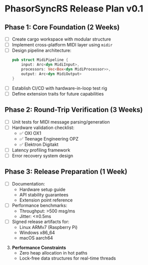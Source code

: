 # PhasorSyncRS Release Plan v0.1

## Phase 1: Core Foundation (2 Weeks)
- [ ] Create cargo workspace with modular structure
- [ ] Implement cross-platform MIDI layer using `midir`
- [ ] Design pipeline architecture:
  ```rust
  pub struct MidiPipeline {
      input: Arc<dyn MidiInput>,
      processors: Vec<Box<dyn MidiProcessor>>,
      output: Arc<dyn MidiOutput>
  }
  ```
- [ ] Establish CI/CD with hardware-in-loop test rig
- [ ] Define extension traits for future capabilities

## Phase 2: Round-Trip Verification (3 Weeks)
- [ ] Unit tests for MIDI message parsing/generation
- [ ] Hardware validation checklist:
  - ✅ OXI OX1
  - ✅ Teenage Engineering OPZ
  - ✅ Elektron Digitakt
- [ ] Latency profiling framework
- [ ] Error recovery system design

## Phase 3: Release Preparation (1 Week)
- [ ] Documentation:
  - Hardware setup guide
  - API stability guarantees
  - Extension point reference
- [ ] Performance benchmarks:
  - Throughput: >500 msg/ms
  - Jitter: <±0.5ms
- [ ] Signed release artifacts for:
  - Linux ARMv7 (Raspberry Pi)
  - Windows x86_64
  - macOS aarch64

3. **Performance Constraints**
   - Zero heap allocation in hot paths
   - Lock-free data structures for real-time threads
